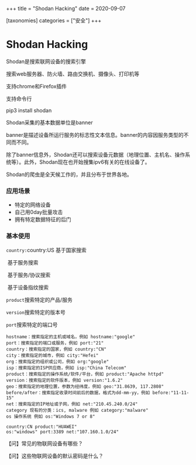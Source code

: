 +++
title = "Shodan Hacking"
date = 2020-09-07

[taxonomies]
categories = ["安全"]
+++

# Shodan Hacking

Shodan是搜索联网设备的搜索引擎

搜索web服务器、防火墙、路由交换机、摄像头、打印机等

支持chrome和Firefox插件

支持命令行

pip3 install shodan
<!-- more -->





Shodan采集的基本数据单位是banner

banner是描述设备所运行服务的标志性文本信息。banner的内容因服务类型的不同而不同。



除了banner信息外，Shodan还可以搜索设备元数据（地理位置、主机名、操作系统等）。此外，Shodan现在也开始搜集ipv6有关的在线设备了。



Shodan的爬虫是全天候工作的，并且分布于世界各地。



### 应用场景

- 特定的网络设备
- 自己用0day批量攻击
- 拥有特定数据特征的后门







### 基本使用

`country:`country:US 基于国家搜索

​                                 基于服务搜索

​                                 基于服务/协议搜索

​                                 基于设备指纹搜索

`product`搜索特定的产品/服务

`version`搜索特定的版本号

`port`搜索特定的端口号

```
hostname：搜索指定的主机或域名，例如 hostname:"google"
port：搜索指定的端口或服务，例如 port:"21"
country：搜索指定的国家，例如 country:"CN"
city：搜索指定的城市，例如 city:"Hefei"
org：搜索指定的组织或公司，例如 org:"google"
isp：搜索指定的ISP供应商，例如 isp:"China Telecom"
product：搜索指定的操作系统/软件/平台，例如 product:"Apache httpd"
version：搜索指定的软件版本，例如 version:"1.6.2"
geo：搜索指定的地理位置，参数为经纬度，例如 geo:"31.8639, 117.2808"
before/after：搜索指定收录时间前后的数据，格式为dd-mm-yy，例如 before:"11-11-15"
net：搜索指定的IP地址或子网，例如 net:"210.45.240.0/24"
category 现有的分类：ics, malware 例如 category:"malware"
os 操作系统 例如 os:"Windows 7 or 8"

country:CN product:"HUAWEI"
os:"windows" port:3389 net:"107.160.1.0/24"
```

【问】常见的物联网设备有哪些？

【问】这些物联网设备的默认密码是什么？